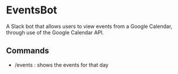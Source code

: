 # EventsBot
A Slack bot that allows users to view events from a Google Calendar,
through use of the Google Calendar API.

## Commands
* /events : shows the events for that day
